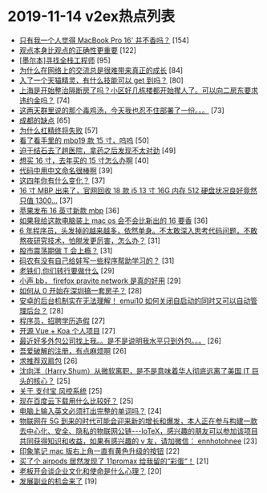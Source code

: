 # 2019-11-14 v2ex热点列表

+ [只有我一个人觉得 MacBook Pro 16' 并不香吗？](https://www.v2ex.com/t/619429#reply154) [154]
+ [观点本身比观点的正确性更重要](https://www.v2ex.com/t/619452#reply122) [122]
+ [[墨尔本]寻找全栈工程师](https://www.v2ex.com/t/619369#reply95) [95]
+ [为什么在网络上的交流总是很难带来真正的成长](https://www.v2ex.com/t/619366#reply84) [84]
+ [入了一个天猫精灵，有什么技能可以 get 到吗？](https://www.v2ex.com/t/619406#reply80) [80]
+ [上海是开始整治隔断房了吗？小区好几栋楼都开始撵人了。可以向二房东要求违约金吗？](https://www.v2ex.com/t/619415#reply74) [74]
+ [这两天群里说的那个毒鸡汤，今天我也忍不住部署了一份。。。](https://www.v2ex.com/t/619491#reply73) [73]
+ [成都的缺点](https://www.v2ex.com/t/619424#reply65) [65]
+ [为什么杠精终将失败](https://www.v2ex.com/t/619518#reply57) [57]
+ [看了看手里的 mbp19 款 15 寸，呜呜](https://www.v2ex.com/t/619453#reply50) [50]
+ [迫于结石去了趟医院，拿药之后发现不太对劲](https://www.v2ex.com/t/619474#reply49) [49]
+ [想买 16 寸，去年买的 15 寸怎么办啊](https://www.v2ex.com/t/619372#reply40) [40]
+ [代码中用中文命名很棒啊](https://www.v2ex.com/t/619420#reply39) [39]
+ [这四年你有什么变化？](https://www.v2ex.com/t/619568#reply37) [37]
+ [16 寸 MBP 出来了，官网回收 18 款 i5 13 寸 16G 内存 512 硬盘状况良好竟然只值 1300...](https://www.v2ex.com/t/619393#reply37) [37]
+ [苹果发布 16 英寸新款 mbp](https://www.v2ex.com/t/619376#reply36) [36]
+ [如果我给这款电脑装上 mac os 会不会比新出的 16 要香](https://www.v2ex.com/t/619454#reply36) [36]
+ [6 年程序员，头发掉的越来越多，依然单身。不太敢深入思考代码问题，不敢熬夜研究技术，怕脱发更厉害，怎么办？](https://www.v2ex.com/t/619607#reply31) [31]
+ [股市震荡期做 T 会上瘾？](https://www.v2ex.com/t/619469#reply31) [31]
+ [码农有没有自己给娃写一些程序帮助学习的？](https://www.v2ex.com/t/619481#reply31) [31]
+ [老铁们,你们转行要做什么](https://www.v2ex.com/t/619668#reply29) [29]
+ [小声 bb， firefox pravite network 是真的好用](https://www.v2ex.com/t/619510#reply29) [29]
+ [如何从 0 开始在深圳搞一套房子？](https://www.v2ex.com/t/619630#reply28) [28]
+ [安卓的后台机制实在无法理解！ emui10 如何关闭自启动的同时又可以自动管理后台？](https://www.v2ex.com/t/619448#reply28) [28]
+ [程序员，招聘学历造假](https://www.v2ex.com/t/619543#reply27) [27]
+ [开源 Vue + Koa 个人项目](https://www.v2ex.com/t/619375#reply27) [27]
+ [最近好多外包公司找上我。。是不是说明我水平只到外包。。。](https://www.v2ex.com/t/619540#reply26) [26]
+ [吾爱破解的注册，有点麻烦啊](https://www.v2ex.com/t/619422#reply26) [26]
+ [求推荐双肩包](https://www.v2ex.com/t/619500#reply26) [26]
+ [沈向洋（Harry Shum）从微软离职，是不是意味着华人彻底远离了美国 IT 巨头的核心？](https://www.v2ex.com/t/619565#reply25) [25]
+ [关于 支付宝 风控系统](https://www.v2ex.com/t/619405#reply25) [25]
+ [现在百度云下载用什么比较好？](https://www.v2ex.com/t/619435#reply25) [25]
+ [电脑上输入英文必须打出完整的单词吗？](https://www.v2ex.com/t/619416#reply24) [24]
+ [物联网在 5G 到来的时代可能会迎来新的增长和爆发，本人正在参与构建一款去中心化、安全、隐私的物联网公链---IoTeX，感兴趣的朋友可以参加该项目共同获得知识和收益，如果有感兴趣的 v 友，请加微信： ennhotohnee](https://www.v2ex.com/t/619472#reply23) [23]
+ [印象笔记 mac 版右上角一直有黄色升级的按钮](https://www.v2ex.com/t/619395#reply22) [22]
+ [买了个 airpods 居然发现了 11promax 给我留的“彩蛋“！](https://www.v2ex.com/t/619386#reply21) [21]
+ [老板开会谈企业文化和使命是什么心理？](https://www.v2ex.com/t/619517#reply20) [20]
+ [发展副业的机会来了](https://www.v2ex.com/t/619544#reply19) [19]
